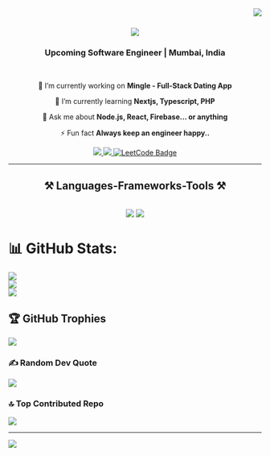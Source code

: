 <img align="right" src="https://visitor-badge.laobi.icu/badge?page_id=anishvkalbhor.anishvkalbhor" />

<h1 align="center">
    <img src="https://readme-typing-svg.herokuapp.com/?font=Righteous&size=35&center=true&vCenter=true&width=500&height=70&duration=4000&lines=Hi+There!+👋;+I'm+Anish+Kalbhor!;" />
</h1>

<h3 align="center">Upcoming Software Engineer | Mumbai, India</h3>

<br/>

<div align="center">
 
 🔭 I’m currently working on **Mingle - Full-Stack Dating App**
 
 🌱 I’m currently learning **Nextjs, Typescript, PHP**

💬 Ask me about **Node.js, React, Firebase... or anything**

⚡ Fun fact **Always keep an engineer happy..**

 </div>
 
<div align="center"> 
  <a href="mailto:anishkalbhor2020@gmail.com">
    <img src="https://img.shields.io/badge/Gmail-333333?style=for-the-badge&logo=gmail&logoColor=red" />
  </a>
  <a href="https://linkedin.com/in/anishvkalbhor" target="_blank">
    <img src="https://img.shields.io/badge/LinkedIn-0077B5?style=for-the-badge&logo=linkedin&logoColor=white" target="_blank" />
  </a>
 <a href="https://leetcode.com/u/anishkalbhor/" target="_blank">
  <img src="https://img.shields.io/badge/LeetCode-333333?style=for-the-badge&logo=leetcode&logoColor=yellow" alt="LeetCode Badge" />
</a>

</div>

 <hr/>
 <h2 align="center">⚒️ Languages-Frameworks-Tools ⚒️</h2>
<br/>
<div align="center">
    <img src="https://skillicons.dev/icons?i=react,mui,html,css,vscode,github,tailwind,git,postman,githubactions,npm,redis,kafka" />
    <img src="https://skillicons.dev/icons?i=nodejs,python,javascript,typescript,express,firebase,mongodb,java,nextjs,mysql,flask,wordpress,prisma,postgresql" /><br>
</div>

# 📊 GitHub Stats:
![](https://github-readme-stats.vercel.app/api?username=anishvkalbhor&theme=transparent&hide_border=false&include_all_commits=true&count_private=true)<br/>
![](https://github-readme-streak-stats.herokuapp.com/?user=anishvkalbhor&theme=transparent&hide_border=false)<br/>
![](https://github-readme-stats.vercel.app/api/top-langs/?username=anishvkalbhor&theme=transparent&hide_border=false&include_all_commits=true&count_private=true&layout=compact)

## 🏆 GitHub Trophies
![](https://github-profile-trophy.vercel.app/?username=anishvkalbhor&theme=transparent&no-frame=false&no-bg=true&margin-w=4)

### ✍️ Random Dev Quote
![](https://quotes-github-readme.vercel.app/api?type=horizontal&theme=gruvbox)

### 🔝 Top Contributed Repo
![](https://github-contributor-stats.vercel.app/api?username=anishvkalbhor&limit=5&theme=transparent&combine_all_yearly_contributions=true)

---
[![](https://visitcount.itsvg.in/api?id=anishvkalbhor&icon=0&color=0)](https://visitcount.itsvg.in)

<!-- Proudly created with GPRM ( https://gprm.itsvg.in ) -->
